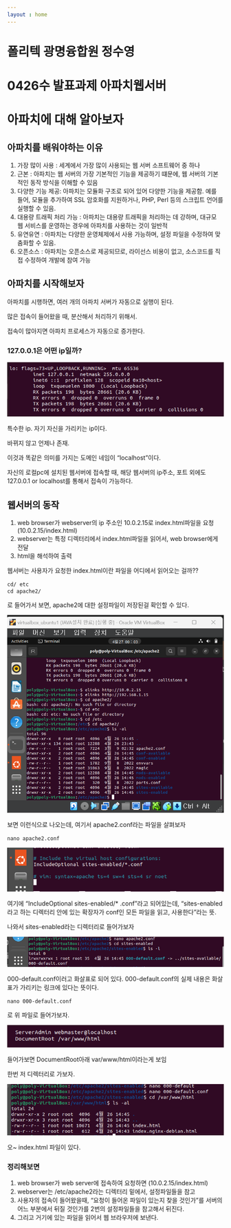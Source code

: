 ```yaml
---
layout : home
---
```

# 폴리텍 광명융합원 정수영

# 0426수 발표과제 아파치웹서버

# 아파치에 대해 알아보자

## 아파치를 배워야하는 이유

1. 가장 많이 사용 : 세계에서 가장 많이 사용되는 웹 서버 소프트웨어 중 하나
2. 근본 : 아파치는 웹 서버의 가장 기본적인 기능을 제공하기 떄문에, 웹 서버의 기본적인 동작 방식을 이해할 수 있음
3. 다양한 기능 제공: 아파치는 모듈화 구조로 되어 있어 다양한 기능을 제공함. 예를 들어, 모듈을 추가하여 SSL 암호화를 지원하거나, PHP, Perl 등의 스크립트 언어를 실행할 수 있음.
4. 대용량 트래픽 처리 가능 : 아파치는 대용량 트래픽을 처리하는 데 강하며, 대규모 웹 서비스를 운영하는 경우에 아파치를 사용하는 것이 일반적
5. 유연유연 : 아파치는 다양한 운영체제에서 사용 가능하며, 설정 파일을 수정하여 맞춤화할 수 있음.
6. 오픈소스 : 아파치는 오픈소스로 제공되므로, 라이선스 비용이 없고, 소스코드를 직접 수정하여 개발에 참여 가능

## 아파치를 시작해보자

아파치를 시행하면, 여러 개의 아파치 서버가 자동으로 실행이 된다. 

많은 접속이 들어왔을 때, 분산해서 처리하기 위해서. 

접속이 많아지면 아파치 프로세스가 자동으로 증가한다. 

### 127.0.0.1은 어떤 ip일까?

![042600](./img/0426/Untitled.png)

특수한 ip. 자기 자신을 가리키는 ip이다. 

바뀌지 않고 언제나 존재. 

이것과 똑같은 의미를 가지는 도메인 네임이 “localhost”이다. 

자신의 로컬pc에 설치된 웹서버에 접속할 때, 해당 웹서버의 ip주소, 포트 외에도 127.0.0.1 or localhost를 통해서 접속이 가능하다. 

## 웹서버의 동작

1. web browser가 webserver의 ip 주소인 10.0.2.15로 index.html파일을 요청 (10.0.2.15/index.html)
2. webserver는 특정 디렉터리에서 index.html파일을 읽어서, web browser에게 전달
3. html을 해석하여 출력

웹서버는 사용자가 요청한 index.html이란 파일을 어디에서 읽어오는 걸까??

```
cd/ etc
cd apache2/
```

로 들어가서 보면, apache2에 대한 설정파일이 저장된걸 확인할 수 있다. 

![042601](./img/0426/Untitled%201.png)

보면 이런식으로 나오는데, 여기서 apache2.conf라는 파일을 살펴보자

```
nano apache2.conf
```

![042602](./img/0426/Untitled%202.png)

여기에 “IncludeOptional sites-enabled/* .conf”라고 되어있는데, “sites-enabled라고 하는 디렉터리 안에 있는 확장자가 conf인 모든 파일을 읽고, 사용한다”라는 뜻.

나와서 sites-enabled라는 디렉터리로 들어가보자

![042603](./img/0426/Untitled%203.png)

000-default.conf이러고 화살표로 되어 있다. 000-default.conf의 실제 내용은 화살표가 가리키는 링크에 있다는 뜻이다. 

```
nano 000-default.conf
```

로 위 파일로 들어가보자. 

![042604](./img/0426/Untitled%204.png)

들어가보면 DocumentRoot아래 var/www/html이라는게 보임

한번 저 디렉터리로 가보자.

![042605](./img/0426/Untitled%205.png)

오~ index.html 파일이 있다. 

### 정리해보면

1. web browser가 web server에 접속하여 요청하면 (10.0.2.15/index.html)
2. webserver는 /etc/apache2라는 디렉터리 밑에서, 설정파일들을 참고
3. 사용자의 접속이 들어왔을때, “요청이 들어온 파일이 있는지 찾을 것인가”를 서버의 어느 부분에서 뒤질 것인가를 2번의 설정파일들을 참고해서 뒤진다. 
4. 그리고 거기에 있는 파일을 읽어서 웹 브라우저에 보낸다.